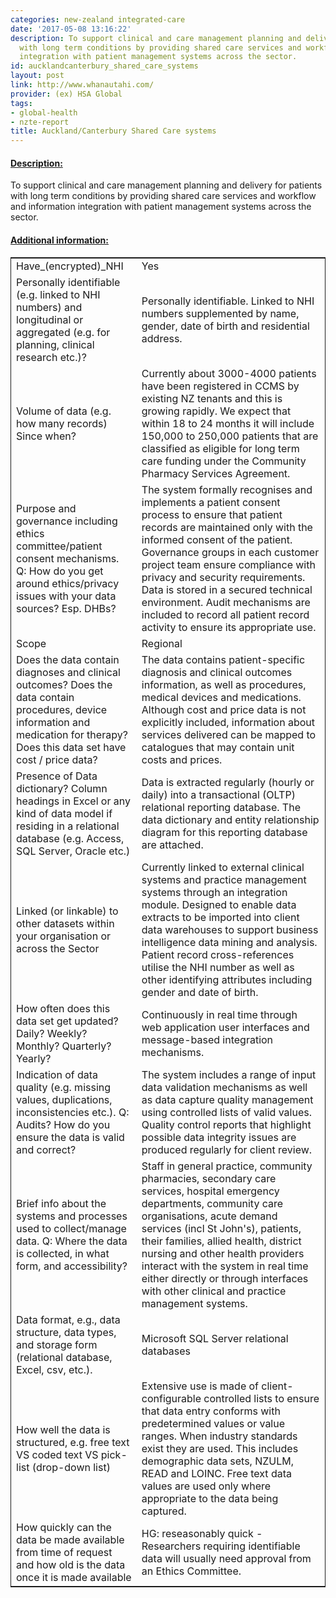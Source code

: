 ```yaml
---
categories: new-zealand integrated-care
date: '2017-05-08 13:16:22'
description: To support clinical and care management planning and delivery for patients
  with long term conditions by providing shared care services and workflow and information
  integration with patient management systems across the sector.
id: aucklandcanterbury_shared_care_systems
layout: post
link: http://www.whanautahi.com/
provider: (ex) HSA Global
tags:
- global-health
- nzte-report
title: Auckland/Canterbury Shared Care systems
---
```



 <h4> <u>Description:</u> </h4>
To support clinical and care management planning and delivery for patients with long term conditions by providing shared care services and workflow and information integration with patient management systems across the sector.
 <h4> <u>Additional information:</u> </h4>
 <table style="border: 1px solid">
 <tr> <td width="40%">Have_(encrypted)_NHI</td> <td>Yes</td> </tr>
 <tr> <td width="40%">Personally identifiable (e.g. linked to NHI numbers) and longitudinal or aggregated (e.g. for planning, clinical research etc.)?</td> <td>Personally identifiable.  Linked to NHI numbers supplemented by name, gender, date of birth and residential address.</td> </tr>
 <tr> <td width="40%">Volume of data (e.g. how many records)
Since when?</td> <td>Currently about 3000-4000 patients have been registered in CCMS by existing NZ tenants and this is growing rapidly.  We expect that within 18 to 24 months it will include 150,000 to 250,000 patients that are classified as eligible for long term care funding under the Community Pharmacy Services Agreement.</td> </tr>
 <tr> <td width="40%">Purpose and governance including ethics committee/patient consent mechanisms. Q: How do you get around ethics/privacy issues with your data sources? Esp. DHBs?</td> <td>The system formally recognises and implements a patient consent process to ensure that patient records are maintained only with the informed consent of the patient.  Governance groups in each customer project team ensure compliance with privacy and security requirements.  Data is stored in a secured technical environment.  Audit mechanisms are included to record all patient record activity to ensure its appropriate use.</td> </tr>
 <tr> <td width="40%">Scope</td> <td>Regional</td> </tr>
 <tr> <td width="40%">Does the data contain diagnoses and clinical outcomes?
Does the data contain procedures, device information and medication for therapy?
Does this data set have cost / price data?</td> <td>The data contains patient-specific diagnosis and clinical outcomes information, as well as procedures, medical devices and medications.  Although cost and price data is not explicitly included, information about services delivered can be mapped to catalogues that may contain unit costs and prices.</td> </tr>
 <tr> <td width="40%">Presence of Data dictionary? Column headings in Excel or any kind of data model if residing in a relational database (e.g. Access, SQL Server, Oracle etc.) </td> <td>Data is extracted regularly (hourly or daily) into a transactional (OLTP) relational reporting database.  The data dictionary and entity relationship diagram for this reporting database are attached.</td> </tr>
 <tr> <td width="40%">Linked (or linkable) to other datasets within your organisation or across the Sector</td> <td>Currently linked to external clinical systems and practice management systems through an integration module.  Designed to enable data extracts to be imported into client data warehouses to support business intelligence data mining and analysis.  Patient record cross-references utilise the NHI number as well as other identifying attributes including gender and date of birth.</td> </tr>
 <tr> <td width="40%">How often does this data set get updated? Daily? Weekly? Monthly? Quarterly? Yearly?</td> <td>Continuously in real time through web application user interfaces and message-based integration mechanisms.</td> </tr>
 <tr> <td width="40%">Indication of data quality (e.g. missing values, duplications, inconsistencies etc.). Q: Audits? How do you ensure the data is valid and correct?</td> <td>The system includes a range of input data validation mechanisms as well as data capture quality management using controlled lists of valid values.  Quality control reports that highlight possible data integrity issues are produced regularly for client review.</td> </tr>
 <tr> <td width="40%">Brief info about the systems and processes used to collect/manage data. Q: Where the data is collected, in what form, and accessibility?</td> <td>Staff in general practice, community pharmacies, secondary care services, hospital emergency departments, community care organisations, acute demand services (incl St John's), patients, their families, allied health, district nursing and other health providers interact with the system in real time either directly or through interfaces with other clinical and practice management systems. </td> </tr>
 <tr> <td width="40%">Data format, e.g., data structure, data types, and storage form (relational database, Excel, csv, etc.).</td> <td>Microsoft SQL Server relational databases</td> </tr>
 <tr> <td width="40%">How well the data is structured, e.g. free text VS coded text VS pick-list (drop-down list)</td> <td>Extensive use is made of client-configurable controlled lists to ensure that data entry conforms with predetermined values or value ranges.  When industry standards exist they are used. This includes demographic data sets, NZULM, READ and LOINC.  Free text data values are used only where appropriate to the data being captured.  </td> </tr>
 <tr> <td width="40%">How quickly can the data be made available from time of request and how old is the data once it is made available</td> <td>HG: reseasonably quick - Researchers requiring identifiable data will usually need approval from an Ethics Committee.</td> </tr>
 </table>